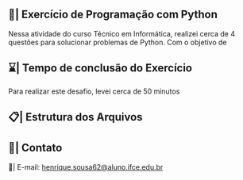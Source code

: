 ## 📑| Exercício de Programação com Python

  Nessa atividade do curso Técnico em Informática, realizei cerca de 4 questões para solucionar problemas de Python. Com o objetivo de 
 
## ⌛| Tempo de conclusão do Exercício 

  Para realizar este desafio, levei cerca de 50 minutos  
    
## 📋| Estrutura dos Arquivos 
     
              
## 📱| Contato   
     
  📩| E-mail:   henrique.sousa62@aluno.ifce.edu.br     
 
